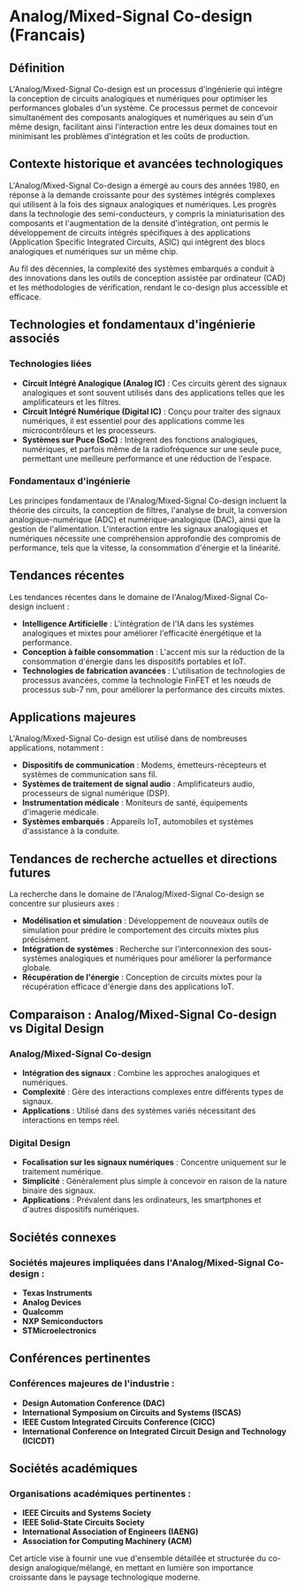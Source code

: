 # Analog/Mixed-Signal Co-design (Francais)

## Définition

L'Analog/Mixed-Signal Co-design est un processus d'ingénierie qui intègre la conception de circuits analogiques et numériques pour optimiser les performances globales d'un système. Ce processus permet de concevoir simultanément des composants analogiques et numériques au sein d'un même design, facilitant ainsi l'interaction entre les deux domaines tout en minimisant les problèmes d'intégration et les coûts de production.

## Contexte historique et avancées technologiques

L'Analog/Mixed-Signal Co-design a émergé au cours des années 1980, en réponse à la demande croissante pour des systèmes intégrés complexes qui utilisent à la fois des signaux analogiques et numériques. Les progrès dans la technologie des semi-conducteurs, y compris la miniaturisation des composants et l'augmentation de la densité d'intégration, ont permis le développement de circuits intégrés spécifiques à des applications (Application Specific Integrated Circuits, ASIC) qui intègrent des blocs analogiques et numériques sur un même chip.

Au fil des décennies, la complexité des systèmes embarqués a conduit à des innovations dans les outils de conception assistée par ordinateur (CAD) et les méthodologies de vérification, rendant le co-design plus accessible et efficace.

## Technologies et fondamentaux d'ingénierie associés

### Technologies liées

- **Circuit Intégré Analogique (Analog IC)** : Ces circuits gèrent des signaux analogiques et sont souvent utilisés dans des applications telles que les amplificateurs et les filtres.
- **Circuit Intégré Numérique (Digital IC)** : Conçu pour traiter des signaux numériques, il est essentiel pour des applications comme les microcontrôleurs et les processeurs.
- **Systèmes sur Puce (SoC)** : Intègrent des fonctions analogiques, numériques, et parfois même de la radiofréquence sur une seule puce, permettant une meilleure performance et une réduction de l'espace.

### Fondamentaux d'ingénierie

Les principes fondamentaux de l'Analog/Mixed-Signal Co-design incluent la théorie des circuits, la conception de filtres, l'analyse de bruit, la conversion analogique-numérique (ADC) et numérique-analogique (DAC), ainsi que la gestion de l'alimentation. L'interaction entre les signaux analogiques et numériques nécessite une compréhension approfondie des compromis de performance, tels que la vitesse, la consommation d'énergie et la linéarité.

## Tendances récentes

Les tendances récentes dans le domaine de l'Analog/Mixed-Signal Co-design incluent :

- **Intelligence Artificielle** : L'intégration de l'IA dans les systèmes analogiques et mixtes pour améliorer l'efficacité énergétique et la performance.
- **Conception à faible consommation** : L'accent mis sur la réduction de la consommation d'énergie dans les dispositifs portables et IoT.
- **Technologies de fabrication avancées** : L'utilisation de technologies de processus avancées, comme la technologie FinFET et les nœuds de processus sub-7 nm, pour améliorer la performance des circuits mixtes.

## Applications majeures

L'Analog/Mixed-Signal Co-design est utilisé dans de nombreuses applications, notamment :

- **Dispositifs de communication** : Modems, émetteurs-récepteurs et systèmes de communication sans fil.
- **Systèmes de traitement de signal audio** : Amplificateurs audio, processeurs de signal numérique (DSP).
- **Instrumentation médicale** : Moniteurs de santé, équipements d'imagerie médicale.
- **Systèmes embarqués** : Appareils IoT, automobiles et systèmes d'assistance à la conduite.

## Tendances de recherche actuelles et directions futures

La recherche dans le domaine de l'Analog/Mixed-Signal Co-design se concentre sur plusieurs axes :

- **Modélisation et simulation** : Développement de nouveaux outils de simulation pour prédire le comportement des circuits mixtes plus précisément.
- **Intégration de systèmes** : Recherche sur l'interconnexion des sous-systèmes analogiques et numériques pour améliorer la performance globale.
- **Récupération de l'énergie** : Conception de circuits mixtes pour la récupération efficace d'énergie dans des applications IoT.

## Comparaison : Analog/Mixed-Signal Co-design vs Digital Design

### Analog/Mixed-Signal Co-design

- **Intégration des signaux** : Combine les approches analogiques et numériques.
- **Complexité** : Gère des interactions complexes entre différents types de signaux.
- **Applications** : Utilisé dans des systèmes variés nécessitant des interactions en temps réel.

### Digital Design

- **Focalisation sur les signaux numériques** : Concentre uniquement sur le traitement numérique.
- **Simplicité** : Généralement plus simple à concevoir en raison de la nature binaire des signaux.
- **Applications** : Prévalent dans les ordinateurs, les smartphones et d'autres dispositifs numériques.

## Sociétés connexes

### Sociétés majeures impliquées dans l'Analog/Mixed-Signal Co-design :

- **Texas Instruments**
- **Analog Devices**
- **Qualcomm**
- **NXP Semiconductors**
- **STMicroelectronics**

## Conférences pertinentes

### Conférences majeures de l'industrie :

- **Design Automation Conference (DAC)**
- **International Symposium on Circuits and Systems (ISCAS)**
- **IEEE Custom Integrated Circuits Conference (CICC)**
- **International Conference on Integrated Circuit Design and Technology (ICICDT)**

## Sociétés académiques

### Organisations académiques pertinentes :

- **IEEE Circuits and Systems Society**
- **IEEE Solid-State Circuits Society**
- **International Association of Engineers (IAENG)**
- **Association for Computing Machinery (ACM)**

Cet article vise à fournir une vue d'ensemble détaillée et structurée du co-design analogique/mélangé, en mettant en lumière son importance croissante dans le paysage technologique moderne.